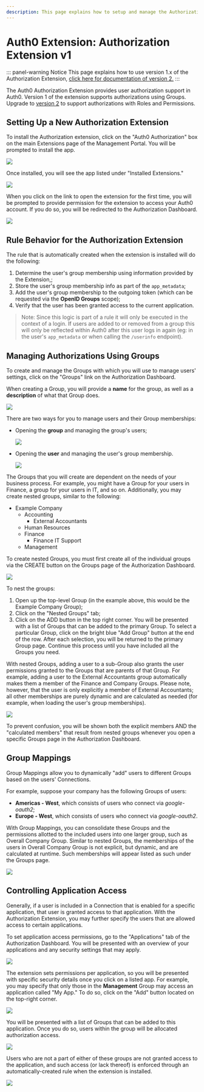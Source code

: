 ```yaml
---
description: This page explains how to setup and manage the Authorization Extension v1.
---
```


# Auth0 Extension: Authorization Extension v1

::: panel-warning Notice
This page explains how to use version 1.x of the Authorization Extension, [click here for documentation of version 2.](/authorization-extension)
:::

The Auth0 Authorization Extension provides user authorization support in Auth0. Version 1 of the extension supports authorizations using Groups. Upgrade to [version 2](/authorization-extension) to support authorizations with Roles and Permissions.

## Setting Up a New Authorization Extension

To install the Authorization extension, click on the "Auth0 Authorization" box on the main Extensions page of the Management Portal. You will be prompted to install the app.

![](/media/articles/extensions/authorization/app-install.png)

Once installed, you will see the app listed under "Installed Extensions."

![](/media/articles/extensions/authorization/installed-extensions.png)

When you click on the link to open the extension for the first time, you will be prompted to provide permission for the extension to access your Auth0 account. If you do so, you will be redirected to the Authorization Dashboard.

![](/media/articles/extensions/authorization/auth-dashboard.png)

## Rule Behavior for the Authorization Extension

The rule that is automatically created when the extension is installed will do the following:

1. Determine the user's group membership using information provided by the Extension,;
2. Store the user's group membership info as part of the `app_metadata`;
3. Add the user's group membership to the outgoing token (which can be requested via the **OpenID Groups** scope);
4. Verify that the user has been granted access to the current application.

> Note: Since this logic is part of a rule it will only be executed in the context of a login. If users are added to or removed from a group this will only be reflected within Auth0 after this user logs in again (eg: in the user's `app_metadata` or when calling the `/userinfo` endpoint).

## Managing Authorizations Using Groups

To create and manage the Groups with which you will use to manage users' settings, click on the "Groups" link on the Authorization Dashboard.

When creating a Group, you will provide a **name** for the group, as well as a **description** of what that Group does.

![](/media/articles/extensions/authorization/create-group.png)

There are two ways for you to manage users and their Group memberships:

* Opening the **group** and managing the group's users;

    ![](/media/articles/extensions/authorization/group-membership.png)

* Opening the **user** and managing the user's group membership.

    ![](/media/articles/extensions/authorization/user-membership.png)

The Groups that you will create are dependent on the needs of your business process. For example, you might have a Group for your users in Finance, a group for your users in IT, and so on. Additionally, you may create nested groups, similar to the following:

* Example Company
    * Accounting
        * External Accountants
    * Human Resources
    * Finance
        * Finance IT Support
    * Management

To create nested Groups, you must first create all of the individual groups via the CREATE button on the Groups page of the Authorization Dashboard.

![](/media/articles/extensions/authorization/add-nested-groups.png)

To nest the groups:

1. Open up the top-level Group (in the example above, this would be the Example Company Group);
2. Click on the "Nested Groups" tab;
3. Click on the ADD button in the top right corner. You will be presented with a list of Groups that can be added to the primary Group. To select a particular Group, click on the bright blue "Add Group" button at the end of the row. After each selection, you will be returned to the primary Group page. Continue this process until you have included all the Groups you need.

With nested Groups, adding a user to a sub-Group also grants the user permissions granted to the Groups that are parents of that Group. For example, adding a user to the External Accountants group automatically makes them a member of the Finance and Company Groups. Please note, however, that the user is only explicitly a member of External Accountants; all other memberships are purely dynamic and are calculated as needed (for example, when loading the user's group memberships).

![](/media/articles/extensions/authorization/nested-groups.png)

To prevent confusion, you will be shown both the explicit members AND the "calculated members" that result from nested groups whenever you open a specific Groups page in the Authorization Dashboard.

## Group Mappings

Group Mappings allow you to dynamically "add" users to different Groups based on the users' Connections.

For example, suppose your company has the following Groups of users:

* **Americas - West**, which consists of users who connect via *google-oauth2*;
* **Europe - West**, which consists of users who connect via *google-oauth2*.

With Group Mappings, you can consolidate these Groups and the permissions allotted to the included users into one larger group, such as Overall Company Group. Similar to nested Groups, the memberships of the users in Overall Company Group is not explicit, but dynamic, and are calculated at runtime. Such memberships will appear listed as such under the Groups page.

![](/media/articles/extensions/authorization/group-mapping.png)

## Controlling Application Access

Generally, if a user is included in a Connection that is enabled for a specific application, that user is granted access to that application. With the Authorization Extension, you may further specify the users that are allowed access to certain applications.

To set application access permissions, go to the "Applications" tab of the Authorization Dashboard. You will be presented with an overview of your applications and any security settings that may apply.

![](/media/articles/extensions/authorization/auth-apps.png)

The extension sets permissions per application, so you will be presented with specific security details once you click on a listed app. For example, you may specify that only those in the **Management** Group may access an application called "My App." To do so, click on the "Add" button located on the top-right corner.

![](/media/articles/extensions/authorization/no-groups-auth.png)

You will be presented with a list of Groups that can be added to this application. Once you do so, users within the group will be allocated authorization access.

![](/media/articles/extensions/authorization/select-auth-groups.png)

Users who are not a part of either of these groups are not granted access to the application, and such access (or lack thereof) is enforced through an automatically-created rule when the extension is installed.

![](/media/articles/extensions/authorization/auth-groups.png)
